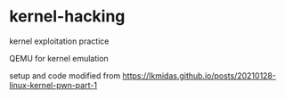 # kernel-hacking
kernel exploitation practice

QEMU for kernel emulation

setup and code modified from https://lkmidas.github.io/posts/20210128-linux-kernel-pwn-part-1
